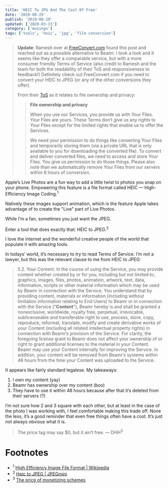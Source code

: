```yaml
---
title: 'HEIC To JPG And The Cost Of Free'
date: '2019-08-29'
publish: '2019-08-29'
updated: ['2020-03-13']
category: ['musings']
tags: ['tools', 'heic', 'jpg', 'file conversion']
---
```


> **Update**: Ramesh over at [FreeConvert.com](https://www.freeconvert.com/) found this post and reached out as a possible alternative to Beamr.
> I took a look and it seems like they offer a comparable service, but with a more consumer friendly Terms of Service (also credit to Ramesh and the team for both the readability of their ToS and responsiveness to feedback!)
> Definitely check out FreeConvert.com if you need to convert your HEIC to JPEG (or any of the other conversions they offer).
>
> From their [ToS](https://www.freeconvert.com/terms) as it relates to file ownership and privacy:
>
> > **File ownership and privacy**
> >
> > When you use our Services, you provide us with Your Files. Your Files are yours. These Terms don’t give us any rights to Your Files except for the limited rights that enable us to offer the Services.
> >
> > We need your permission to do things like converting Your Files and temporarily storing them (via a private URL that is only available to you for downloading the converted file). To convert and deliver converted files, we need to access and store Your Files. You give us permission to do those things. Please also note than we automatically remove Your Files from our servers within 6 hours of conversion.

Apple’s Live Photos are a fun way to add a little twist to photos you snap on your phone. Empowering this feature is a file format called HEIC — High-Efficiency Image Coding.<sup>1</sup>

Natively these images support animation, which is the feature Apple takes advantage of to create the "Live" part of Live Photos.

While I’m a fan, sometimes you just want the JPEG.

Enter a tool that does exactly that: HEIC to JPEG.<sup>2</sup>

I love the internet and the wonderful creative people of the world that populate it with amazing tools.

In todays’ world, it’s necessary to _try_ to read Terms of Service. I’m not a lawyer, but this was the relevant clause to me from HEIC to JPEG:

> 5.2. Your Content. In the course of using the Service, you may provide content whether created by or for you, including but not limited to, graphics, images, files, photos, animation, artwork, text, data, information, scripts or other material information which may be used by Beamr in connection with the Service. You understand that by providing content, materials or information (including without limitation information relating to End Users) to Beamr or in connection with the Service ("**Content**"), Beamr hereby is and shall be granted a nonexclusive, worldwide, royalty free, perpetual, irrevocable, sublicenseable and transferable right to use, process, store, copy, reproduce, reformat, translate, modify and create derivative works of your Content (including all related intellectual property rights) in connection with Beamr’s provision of the Service. For clarity, the foregoing license grant to Beamr does not affect your ownership of or right to grant additional licenses to the material in your Content. Beamr may use your Content internally for improving the Service. In addition, your content will be removed from Beamr’s systems within 48 hours from the time your Content was uploaded to the Service.

It appears like fairly standard legalese. My takeaways:

1. I own my content (yay)
2. Beamr has ownership over my content (boo)
3. They have to use it within 48 hours because after that it’s deleted from their servers (?)

I’m not sure how 2 and 3 square with each other, but at least in the case of the photo I was working with, I feel comfortable making this trade off. None the less, it’s a good reminder that even free things often have a cost. It’s just not always obvious what it is.

> The price tag may say \$0, but it ain’t free.
> — DHH<sup>3</sup>

# Footnotes

-   <sup>1</sup> [High Efficiency Image File Format | Wikipedia](https://en.wikipedia.org/wiki/High_Efficiency_Image_File_Format)
-   <sup>2</sup> [Heic to JPEG | JPEGmini](https://heictojpg.com/)
-   <sup>3</sup> [The price of monetizing schemes](https://medium.com/signal-v-noise/the-price-of-monetizing-schemes-454141dab027)

